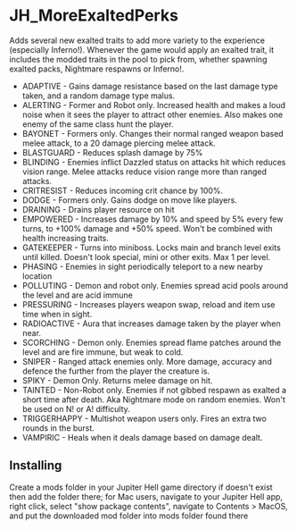 # JH_MoreExaltedPerks
Adds several new exalted traits to add more variety to the experience (especially Inferno!). Whenever the game would apply an exalted trait, it includes the modded traits in the pool to pick from, whether spawning exalted packs, Nightmare respawns or Inferno!.

* ADAPTIVE - Gains damage resistance based on the last damage type taken, and a random damage type malus. 
* ALERTING - Former and Robot only. Increased health and makes a loud noise when it sees the player to attract other enemies. Also makes one enemy of the same class hunt the player.
* BAYONET - Formers only. Changes their normal ranged weapon based melee attack, to a 20 damage piercing melee attack.
* BLASTGUARD - Reduces splash damage by 75%
* BLINDING - Enemies inflict Dazzled status on attacks hit which reduces vision range. Melee attacks reduce vision range more than ranged attacks.
* CRITRESIST - Reduces incoming crit chance by 100%.
* DODGE - Formers only. Gains dodge on move like players.
* DRAINING - Drains player resource on hit
* EMPOWERED - Increases damage by 10% and speed by 5% every few turns, to +100% damage and +50% speed. Won't be combined with health increasing traits.
* GATEKEEPER - Turns into miniboss. Locks main and branch level exits until killed. Doesn't look special, mini or other exits. Max 1 per level.
* PHASING - Enemies in sight periodically teleport to a new nearby location
* POLLUTING - Demon and robot only. Enemies spread acid pools around the level and are acid immune
* PRESSURING - Increases players weapon swap, reload and item use time when in sight.
* RADIOACTIVE - Aura that increases damage taken by the player when near.
* SCORCHING - Demon only. Enemies spread flame patches around the level and are fire immune, but weak to cold.
* SNIPER - Ranged attack enemies only. More damage, accuracy and defence the further from the player the creature is.
* SPIKY - Demon Only. Returns melee damage on hit.
* TAINTED - Non-Robot only. Enemies if not gibbed respawn as exalted a short time after death. Aka Nightmare mode on random enemies. Won't be used on N! or A! difficulty.
* TRIGGERHAPPY - Multishot weapon users only. Fires an extra two rounds in the burst.
* VAMPIRIC - Heals when it deals damage based on damage dealt.

## Installing

Create a mods folder in your Jupiter Hell game directory if doesn't exist then add the folder there; for Mac users, navigate to your Jupiter Hell app, right click, select "show package contents", navigate to Contents > MacOS, and put the downloaded mod folder into mods folder found there
